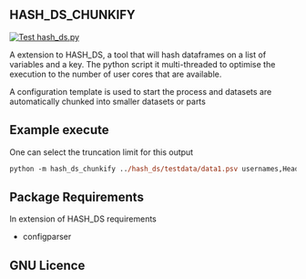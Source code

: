 ## HASH_DS_CHUNKIFY

[![Test hash_ds.py](https://github.com/uaineteine/hash_ds_chunkify/actions/workflows/run_chunkfy_test.yaml.yml/badge.svg)](https://github.com/uaineteine/hash_ds_chunkify/actions/workflows/run_chunkfy_test.yaml.yml)

A extension to HASH_DS, a tool that will hash dataframes on a list of variables and a key. The python script it multi-threaded to optimise the execution to the number of user cores that are available.

A configuration template is used to start the process and datasets are automatically chunked into smaller datasets or parts

## Example execute

One can select the truncation limit for this output

```ps
python -m hash_ds_chunkify ../hash_ds/testdata/data1.psv usernames,Header2
```

## Package Requirements

In extension of HASH_DS requirements

* configparser

## GNU Licence
